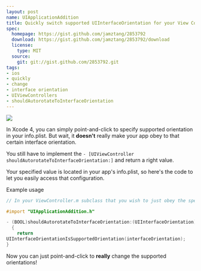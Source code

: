 ```yaml
---
layout: post
name: UIApplicationAddition
title: Quickly switch supported UIInterfaceOrientation for your View Controllers
spec:
  homepage: https://gist.github.com/jamztang/2853792
  download: https://gist.github.com/jamztang/2853792/download
  license:
    type: MIT
  source:
    git: git://gist.github.com/2853792.git
tags:
- ios
- quickly
- change
- interface orientation
- UIViewControllers
- shouldAutorotateToInterfaceOrientation
---
```


![](http://media.tumblr.com/tumblr_m4y8dmMMFa1qd122y.png)

In Xcode 4, you can simply point-and-click to specify supported
orientation in your info.plist. But wait, it **doesn't** really make
your app obey to that certain interface orientation.

You still have to implement the `- [UIViewController
shouldAutorotateToInterfaceOrientation:]` and return a right value.

Your specified value is located in your app's info.plist, so here's the
code to let you easily access that configuration.

<script src="https://gist.github.com/2853792.js?file=UIApplicationAddition.h"> </script>

Example usage


```objective-c
// In your ViewController.m subclass that you wish to just obey the specified supported orientations,

#import "UIApplicationAddition.h"

- (BOOL)shouldAutorotateToInterfaceOrientation:(UIInterfaceOrientation)interfaceOrientation
  {
    return
UIInterfaceOrientationIsSupportedOrientation(interfaceOrientation);
}
```

Now you can just point-and-click to **really** change the supported
orientations! 

